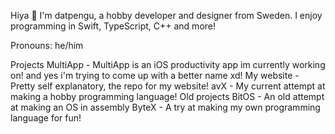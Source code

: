 Hiya 👋
I'm datpengu, a hobby developer and designer from Sweden.
I enjoy programming in Swift, TypeScript, C++ and more!

Pronouns: he/him

Projects
MultiApp - MultiApp is an iOS productivity app im currently working on! and yes i'm trying to come up with a better name xd!
My website - Pretty self explanatory, the repo for my website!
avX - My current attempt at making a hobby programming language!
Old projects
BitOS - An old attempt at making an OS in assembly
ByteX - A try at making my own programming language for fun!
